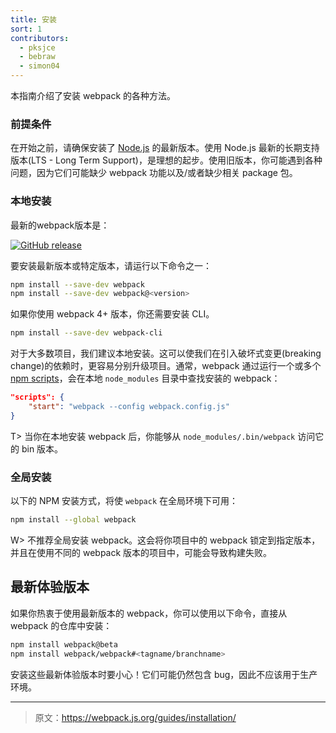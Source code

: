 ```yaml
---
title: 安装
sort: 1
contributors:
  - pksjce
  - bebraw
  - simon04
---
```


本指南介绍了安装 webpack 的各种方法。


### 前提条件

在开始之前，请确保安装了 [Node.js](https://nodejs.org/en/) 的最新版本。使用 Node.js 最新的长期支持版本(LTS - Long Term Support)，是理想的起步。使用旧版本，你可能遇到各种问题，因为它们可能缺少 webpack 功能以及/或者缺少相关 package 包。


### 本地安装

最新的webpack版本是：

[![GitHub release](https://img.shields.io/npm/v/webpack.svg?label=webpack&style=flat-square&maxAge=3600)](https://github.com/webpack/webpack/releases)

要安装最新版本或特定版本，请运行以下命令之一：

``` bash
npm install --save-dev webpack
npm install --save-dev webpack@<version>
```

如果你使用 webpack 4+ 版本，你还需要安装 CLI。

``` bash
npm install --save-dev webpack-cli
```

对于大多数项目，我们建议本地安装。这可以使我们在引入破坏式变更(breaking change)的依赖时，更容易分别升级项目。通常，webpack 通过运行一个或多个 [npm scripts](https://docs.npmjs.com/misc/scripts)，会在本地 `node_modules` 目录中查找安装的 webpack：

```json
"scripts": {
	"start": "webpack --config webpack.config.js"
}
```

T> 当你在本地安装 webpack 后，你能够从 `node_modules/.bin/webpack` 访问它的 bin 版本。


### 全局安装

以下的 NPM 安装方式，将使 `webpack` 在全局环境下可用：

``` bash
npm install --global webpack
```

W> 不推荐全局安装 webpack。这会将你项目中的 webpack 锁定到指定版本，并且在使用不同的 webpack 版本的项目中，可能会导致构建失败。


## 最新体验版本

如果你热衷于使用最新版本的 webpack，你可以使用以下命令，直接从 webpack 的仓库中安装：

``` bash
npm install webpack@beta
npm install webpack/webpack#<tagname/branchname>
```

安装这些最新体验版本时要小心！它们可能仍然包含 bug，因此不应该用于生产环境。

***

> 原文：https://webpack.js.org/guides/installation/
